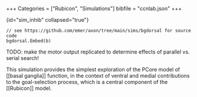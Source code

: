 +++
Categories = ["Rubicon", "Simulations"]
bibfile = "ccnlab.json"
+++

{id="sim_inhib" collapsed="true"}
```Goal
// see https://github.com/emer/axon/tree/main/sims/bgdorsal for source code
bgdorsal.Embed(b)
```

<div>

TODO: make the motor output replicated to determine effects of parallel vs. serial search!

This simulation provides the simplest exploration of the PCore model of [[basal ganglia]] function, in the context of ventral and medial contributions to the goal-selection process, which is a central component of the [[Rubicon]] model.



